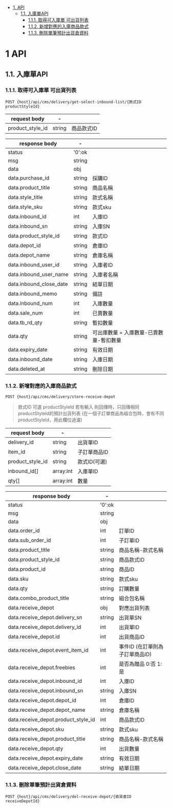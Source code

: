 <!-- TOC -->

- [1. API](#1-api)
    - [1.1. 入庫單API](#11-入庫單api)
        - [1.1.1. 取得可入庫單 可出貨列表](#111-取得可入庫單可出貨列表)
        - [1.1.2. 新增對應的入庫商品款式](#112-新增對應的入庫商品款式)
        - [1.1.3. 刪除單筆預計出貨倉資料](#113-刪除單筆預計出貨倉資料)

<!-- /TOC -->

# 1 API

## 1.1. 入庫單API

### 1.1.1. 取得可入庫單 可出貨列表

```
POST {host}/api/cms/delivery/get-select-inbound-list/{款式ID productStyleId}
```

| request body | -      |      |
| ------------ | ------ | ---- |
| product_style_id            | string |   商品款式ID  |

| response body  | -      |     |
| -------------- | ------ | --- |
| status         | '0':ok |     |
| msg            | string |     |
| data           | obj    |     |
| data.purchase_id | string | 採購ID    |
| data.product_title| string | 商品名稱    |
| data.style_title| string | 款式名稱    |
| data.style_sku| string | 款式sku    |
| data.inbound_id| int | 入庫ID    |
| data.inbound_sn| string | 入庫SN    |
| data.product_style_id| string | 款式ID    |
| data.depot_id| string | 倉庫ID    |
| data.depot_name| string | 倉庫名稱    |
| data.inbound_user_id| string | 入庫者ID    |
| data.inbound_user_name| string | 入庫者名稱    |
| data.inbound_close_date| string | 結單日期    |
| data.inbound_memo| string | 備註    |
| data.inbound_num| int | 入庫數量    |
| data.sale_num| int | 已賣數量    |
| data.tb_rd_qty| string | 暫扣數量    |
| data.qty| string | 可出庫數量 = 入庫數量-已賣數量-暫扣數量    |
| data.expiry_date| string | 有效日期    |
| data.inbound_date| string | 入庫日期    |
| data.deleted_at| string | 刪除日期    |

### 1.1.2. 新增對應的入庫商品款式

```
POST {host}/api/cms/delivery/store-receive-depot
```

> 款式ID 可選 productStyleId 若有輸入 則回傳時，只回傳相同productStyleId的預計出貨列表 (在一個子訂單商品為組合包時，會有不同productStyleId，用此欄位過濾)

| request body | -      |      |
| ------------ | ------ | ---- |
| delivery_id            | string |   出貨單ID  |
| item_id            | string |   子訂單商品ID  |
| product_style_id            | string |   款式ID(可選)  |
| inbound_id[]           | array:int | 入庫單ID  |
| qty[]           | array:int | 數量  |

| response body  | -      |     |
| -------------- | ------ | --- |
| status         | '0':ok |     |
| msg            | string |     |
| data           | obj    |     || data.item_id | int | 子訂單商品ID    |
| data.order_id | int | 訂單ID    |
| data.sub_order_id | int | 子訂單ID    |
| data.product_title | string | 商品名稱-款式名稱    |
| data.product_style_id | string | 商品款式ID    |
| data.product_id | string | 商品ID    |
| data.sku | string | 款式sku    |
| data.qty | string | 訂購數量    |
| data.combo_product_title | string | 組合包名稱    |
| data.receive_depot | obj | 對應出貨列表    |
| data.receive_depot.delivery_sn | string | 出貨單SN    |
| data.receive_depot.delivery_id | int | 出貨單ID    |
| data.receive_depot.id | int | 出貨商品ID    |
| data.receive_depot.event_item_id | int | 事件ID (在訂單則為子訂單商品ID)    |
| data.receive_depot.freebies | int | 是否為贈品 0:否 1:是    |
| data.receive_depot.inbound_id | int | 入庫ID    |
| data.receive_depot.inbound_sn | string | 入庫SN    |
| data.receive_depot.depot_id | int | 倉庫ID    |
| data.receive_depot.depot_name | string | 倉庫名稱    |
| data.receive_depot.product_style_id | int | 商品款式ID    |
| data.receive_depot.sku | string | 款式sku    |
| data.receive_depot.product_title | string | 商品名稱-款式名稱    |
| data.receive_depot.qty | int | 出貨數量    |
| data.receive_depot.expiry_date | string | 有效日期    |
| data.receive_depot.close_date | string | 結單日期    |


### 1.1.3. 刪除單筆預計出貨倉資料

```
POST {host}/api/cms/delivery/del-receive-depot/{收貨倉ID receiveDepotId}
```
